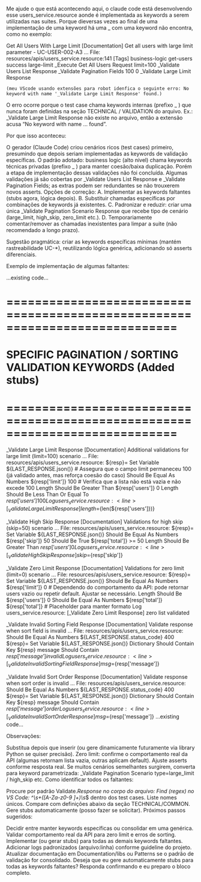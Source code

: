 Me ajude o que está acontecendo aqui, o claude code está desenvolvendo esse users_service.resource aonde é implementada as keywords a serem utilizadas nas suites. Porque dieversas vezes ao final de uma implementação de uma keyword há uma _ com uma keyword não encontra, como no exemplo:

Get All Users With Large Limit
    [Documentation]    Get all users with large limit parameter - UC-USER-002-A3
    ...                File: resources/apis/users_service.resource:141
    [Tags]    business-logic    get-users    success    large-limit
    _Execute Get All Users Request    limit=100
    _Validate Users List Response
    _Validate Pagination Fields    100    0
    _Validate Large Limit Response

    (meu VScode usando extensões para robot idenfica o seguinte erro: No keyword with name '_Validate Large Limit Response' found.)



O erro ocorre porque o test case chama keywords internas (prefixo _ ) que nunca foram definidas na seção TECHNICAL / VALIDATION do arquivo. Ex.: _Validate Large Limit Response não existe no arquivo, então a extensão acusa “No keyword with name … found”.

Por que isso aconteceu:

O gerador (Claude Code) criou cenários ricos (test cases) primeiro, presumindo que depois seriam implementadas as keywords de validação específicas.
O padrão adotado: business logic (alto nível) chama keywords técnicas privadas (prefixo _ ) para manter coesão/baixa duplicação. Porém a etapa de implementação dessas validações não foi concluída.
Algumas validações já são cobertas por _Validate Users List Response e _Validate Pagination Fields; as extras podem ser redundantes se não trouxerem novos asserts.
Opções de correção: A. Implementar as keywords faltantes (stubs agora, lógica depois).
B. Substituir chamadas específicas por combinações de keywords já existentes.
C. Padronizar e reduzir: criar uma única _Validate Pagination Scenario Response que recebe tipo de cenário (large_limit, high_skip, zero_limit etc.).
D. Temporariamente comentar/remover as chamadas inexistentes para limpar a suite (não recomendado a longo prazo).

Sugestão pragmática: criar as keywords específicas mínimas (mantém rastreabilidade UC-*), reutilizando lógica genérica, adicionando só asserts diferenciais.

Exemplo de implementação de algumas faltantes:

...existing code...
# ============================================================================
# SPECIFIC PAGINATION / SORTING VALIDATION KEYWORDS (Added stubs)
# ============================================================================

_Validate Large Limit Response
    [Documentation]    Additional validations for large limit (limit=100) scenario
    ...                File: resources/apis/users_service.resource:<line>
    ${resp}=    Set Variable    ${LAST_RESPONSE.json()}
    # Assegura que o campo limit permaneceu 100 (já validado antes, mas reforça coesão do caso)
    Should Be Equal As Numbers    ${resp['limit']}    100
    # Verifica que a lista não está vazia e não excede 100
    Length Should Be Greater Than    ${resp['users']}    0
    Length Should Be Less Than Or Equal To    ${resp['users']}    100
    Log    users_service.resource:<line> [_Validate Large Limit Response] length=${len(${resp['users']})}

_Validate High Skip Response
    [Documentation]    Validations for high skip (skip=50) scenario
    ...                File: resources/apis/users_service.resource:<line>
    ${resp}=    Set Variable    ${LAST_RESPONSE.json()}
    Should Be Equal As Numbers    ${resp['skip']}    50
    Should Be True    ${resp['total']} >= 50
    Length Should Be Greater Than    ${resp['users']}    0
    Log    users_service.resource:<line> [_Validate High Skip Response] skip=${resp['skip']}

_Validate Zero Limit Response
    [Documentation]    Validations for zero limit (limit=0) scenario
    ...                File: resources/apis/users_service.resource:<line>
    ${resp}=    Set Variable    ${LAST_RESPONSE.json()}
    Should Be Equal As Numbers    ${resp['limit']}    0
    # Dependendo do comportamento da API: pode retornar users vazio ou repetir default. Ajustar se necessário.
    Length Should Be    ${resp['users']}    0
    Should Be Equal As Numbers    ${resp['total']}    ${resp['total']}    # Placeholder para manter formato
    Log    users_service.resource:<line> [_Validate Zero Limit Response] zero list validated

_Validate Invalid Sorting Field Response
    [Documentation]    Validate response when sort field is invalid
    ...                File: resources/apis/users_service.resource:<line>
    Should Be Equal As Numbers    ${LAST_RESPONSE.status_code}    400
    ${resp}=    Set Variable    ${LAST_RESPONSE.json()}
    Dictionary Should Contain Key    ${resp}    message
    Should Contain    ${resp['message']}    invalid
    Log    users_service.resource:<line> [_Validate Invalid Sorting Field Response] msg=${resp['message']}

_Validate Invalid Sort Order Response
    [Documentation]    Validate response when sort order is invalid
    ...                File: resources/apis/users_service.resource:<line>
    Should Be Equal As Numbers    ${LAST_RESPONSE.status_code}    400
    ${resp}=    Set Variable    ${LAST_RESPONSE.json()}
    Dictionary Should Contain Key    ${resp}    message
    Should Contain    ${resp['message']}    order
    Log    users_service.resource:<line> [_Validate Invalid Sort Order Response] msg=${resp['message']}
...existing code...

Observações:

Substitua <line> depois que inserir (ou gere dinamicamente futuramente via library Python se quiser precisão).
Zero limit: confirme o comportamento real da API (algumas retornam lista vazia, outras aplicam default). Ajuste asserts conforme resposta real.
Se muitos cenários semelhantes surgirem, converta para keyword parametrizada: _Validate Pagination Scenario type=large_limit / high_skip etc.
Como identificar todos os faltantes:

Procure por padrão Validate.*Response no corpo do arquivo: Find (regex) no VS Code: ^\s+([A-Za-z0-9 ]+)\s*$ dentro dos test cases.
Liste nomes únicos.
Compare com definições abaixo da seção TECHNICAL/COMMON.
Gere stubs automaticamente (posso fazer se solicitar).
Próximos passos sugeridos:

Decidir entre manter keywords específicas ou consolidar em uma genérica.
Validar comportamento real da API para zero limit e erros de sorting.
Implementar (ou gerar stubs) para todas as demais keywords faltantes.
Adicionar logs padronizados (arquivo:linha) conforme guideline do projeto.
Atualizar documentação em Documentation/libs ou Patterns se o padrão de validação for consolidado.
Deseja que eu gere automaticamente stubs para todas as keywords faltantes? Responda confirmando e eu preparo o bloco completo.